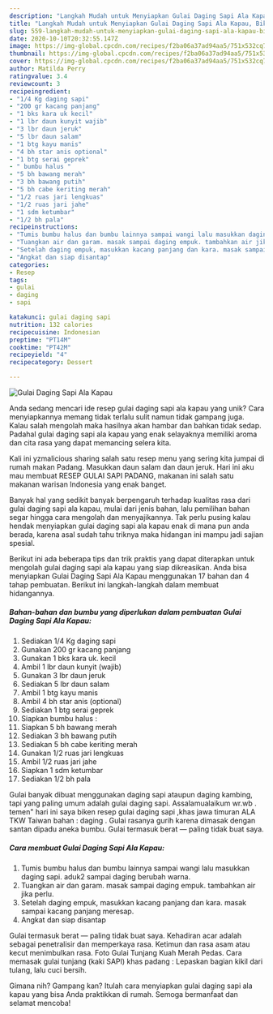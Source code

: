 ```yaml
---
description: "Langkah Mudah untuk Menyiapkan Gulai Daging Sapi Ala Kapau, Bikin Ngiler"
title: "Langkah Mudah untuk Menyiapkan Gulai Daging Sapi Ala Kapau, Bikin Ngiler"
slug: 559-langkah-mudah-untuk-menyiapkan-gulai-daging-sapi-ala-kapau-bikin-ngiler
date: 2020-10-10T20:32:55.147Z
image: https://img-global.cpcdn.com/recipes/f2ba06a37ad94aa5/751x532cq70/gulai-daging-sapi-ala-kapau-foto-resep-utama.jpg
thumbnail: https://img-global.cpcdn.com/recipes/f2ba06a37ad94aa5/751x532cq70/gulai-daging-sapi-ala-kapau-foto-resep-utama.jpg
cover: https://img-global.cpcdn.com/recipes/f2ba06a37ad94aa5/751x532cq70/gulai-daging-sapi-ala-kapau-foto-resep-utama.jpg
author: Matilda Perry
ratingvalue: 3.4
reviewcount: 3
recipeingredient:
- "1/4 Kg daging sapi"
- "200 gr kacang panjang"
- "1 bks kara uk kecil"
- "1 lbr daun kunyit wajib"
- "3 lbr daun jeruk"
- "5 lbr daun salam"
- "1 btg kayu manis"
- "4 bh star anis optional"
- "1 btg serai geprek"
- " bumbu halus "
- "5 bh bawang merah"
- "3 bh bawang putih"
- "5 bh cabe keriting merah"
- "1/2 ruas jari lengkuas"
- "1/2 ruas jari jahe"
- "1 sdm ketumbar"
- "1/2 bh pala"
recipeinstructions:
- "Tumis bumbu halus dan bumbu lainnya sampai wangi lalu masukkan daging sapi. aduk2 sampai daging berubah warna."
- "Tuangkan air dan garam. masak sampai daging empuk. tambahkan air jika perlu."
- "Setelah daging empuk, masukkan kacang panjang dan kara. masak sampai kacang panjang meresap."
- "Angkat dan siap disantap"
categories:
- Resep
tags:
- gulai
- daging
- sapi

katakunci: gulai daging sapi 
nutrition: 132 calories
recipecuisine: Indonesian
preptime: "PT14M"
cooktime: "PT42M"
recipeyield: "4"
recipecategory: Dessert

---
```



![Gulai Daging Sapi Ala Kapau](https://img-global.cpcdn.com/recipes/f2ba06a37ad94aa5/751x532cq70/gulai-daging-sapi-ala-kapau-foto-resep-utama.jpg)

Anda sedang mencari ide resep gulai daging sapi ala kapau yang unik? Cara menyiapkannya memang tidak terlalu sulit namun tidak gampang juga. Kalau salah mengolah maka hasilnya akan hambar dan bahkan tidak sedap. Padahal gulai daging sapi ala kapau yang enak selayaknya memiliki aroma dan cita rasa yang dapat memancing selera kita.

Kali ini yzmalicious sharing salah satu resep menu yang sering kita jumpai di rumah makan Padang. Masukkan daun salam dan daun jeruk. Hari ini aku mau membuat RESEP GULAI SAPI PADANG, makanan ini salah satu makanan warisan Indonesia yang enak banget.

Banyak hal yang sedikit banyak berpengaruh terhadap kualitas rasa dari gulai daging sapi ala kapau, mulai dari jenis bahan, lalu pemilihan bahan segar hingga cara mengolah dan menyajikannya. Tak perlu pusing kalau hendak menyiapkan gulai daging sapi ala kapau enak di mana pun anda berada, karena asal sudah tahu triknya maka hidangan ini mampu jadi sajian spesial.


Berikut ini ada beberapa tips dan trik praktis yang dapat diterapkan untuk mengolah gulai daging sapi ala kapau yang siap dikreasikan. Anda bisa menyiapkan Gulai Daging Sapi Ala Kapau menggunakan 17 bahan dan 4 tahap pembuatan. Berikut ini langkah-langkah dalam membuat hidangannya.

<!--inarticleads1-->

##### Bahan-bahan dan bumbu yang diperlukan dalam pembuatan Gulai Daging Sapi Ala Kapau:

1. Sediakan 1/4 Kg daging sapi
1. Gunakan 200 gr kacang panjang
1. Gunakan 1 bks kara uk. kecil
1. Ambil 1 lbr daun kunyit (wajib)
1. Gunakan 3 lbr daun jeruk
1. Sediakan 5 lbr daun salam
1. Ambil 1 btg kayu manis
1. Ambil 4 bh star anis (optional)
1. Sediakan 1 btg serai geprek
1. Siapkan  bumbu halus :
1. Siapkan 5 bh bawang merah
1. Sediakan 3 bh bawang putih
1. Sediakan 5 bh cabe keriting merah
1. Gunakan 1/2 ruas jari lengkuas
1. Ambil 1/2 ruas jari jahe
1. Siapkan 1 sdm ketumbar
1. Sediakan 1/2 bh pala


Gulai banyak dibuat menggunakan daging sapi ataupun daging kambing, tapi yang paling umum adalah gulai daging sapi. Assalamualaikum wr.wb . temen&#34; hari ini saya biken resep gulai daging sapi ,khas jawa timuran ALA TKW Taiwan bahan : daging . Gulai rasanya gurih karena dimasak dengan santan dipadu aneka bumbu. Gulai termasuk berat — paling tidak buat saya. 

<!--inarticleads2-->

##### Cara membuat Gulai Daging Sapi Ala Kapau:

1. Tumis bumbu halus dan bumbu lainnya sampai wangi lalu masukkan daging sapi. aduk2 sampai daging berubah warna.
1. Tuangkan air dan garam. masak sampai daging empuk. tambahkan air jika perlu.
1. Setelah daging empuk, masukkan kacang panjang dan kara. masak sampai kacang panjang meresap.
1. Angkat dan siap disantap


Gulai termasuk berat — paling tidak buat saya. Kehadiran acar adalah sebagai penetralisir dan memperkaya rasa. Ketimun dan rasa asam atau kecut menimbulkan rasa. Foto Gulai Tunjang Kuah Merah Pedas. Cara memasak gulai tunjang (kaki SAPI) khas padang : Lepaskan bagian kikil dari tulang, lalu cuci bersih. 

Gimana nih? Gampang kan? Itulah cara menyiapkan gulai daging sapi ala kapau yang bisa Anda praktikkan di rumah. Semoga bermanfaat dan selamat mencoba!
